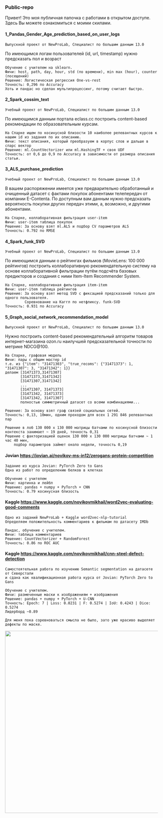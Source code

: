 ### Public-repo

Привет! Это моя публичная папочка с работами в открытом доступе.
Здесь Вы можете ознакомиться с моими скилами.


#### 1_Pandas_Gender_Age_prediction_based_on_user_logs
    Выпускной проект от NewProLab, Специалист по большим данным 13.0
  
По имеющимся логам пользователей (id, url, timestamp) нужно предсказать пол и возраст
  
    Обучение с учителем на sklearn.  
    Фичи: host, path, day, hour, std (по времени), min max (hour), counter (посещений) 
    Решение: Логиcтическая регрессия One-vs-rest
    Точность: 0,296 по Accuracy
    Хоть и пандас но сделан мультипроцессинг, потому считает быстро.
  
  
#### 2_Spark_cossim_text
    Учебный проект от NewProLab, Специалист по большим данным 13.0
  
По имеющимся данным портала eclass.cc построить content-based рекомендации по образовательным курсам.
  
    На Спарке ищем по косинусной близости 10 наиболее релевантных курсов к нашим id из задания по их описанию.
    Фичи: текст описания, который преобразуем в корпус слов и дальше в спарс вектор
    Решение: ml.CountVectorizer или ml.HashingTF + своя UDF
    Точность: от 0,6 до 0,9 по Accuracy в зависимости от размера описания статьи.
  
  
#### 3_ALS_purchase_prediction
    Учебный проект от NewProLab, Специалист по большим данным 13.0
  
В вашем распоряжении имеется уже предварительно обработанный и очищенный датасет с фактами покупок абонентами телепередач от компании E-Contenta. По доступным вам данным нужно предсказать вероятность покупки других передач этими, а, возможно, и другими абонентами.
  
    На Спарке, коллаборативная фильтрация user-item
    Фичи: user-item таблица покупок
    Решение: За основу взят ml.ALS и подбор CV параметров ALS
    Точность: 0.792 по RMSE
  
  
#### 4_Spark_funk_SVD  
    Учебный проект от NewProLab, Специалист по большим данным 13.0
  
По имеющимся данным о рейтингах фильмов (MovieLens: 100 000 рейтингов) построить коллаборативную рекомендательную систему на основе коллаборативной фильтрации путём подсчёта базовых предикторов и создания с ними Item-Item Recommender System.
  
    На Спарке, коллаборативная фильтрация item-item 
    Фичи: user-item таблица рейтингов
    Решение: За основу взят метод SVD с фиксацией предсказаний только для одного пользователя. 
             Соревнование на Каггл по нетфликсу. funk-SVD
    Точность: 0.931 по Accuracy


#### 5_Graph_social_network_recommendation_model
    Выпускной проект от NewProLab, Специалист по большим данным 13.0
  
Нужно построить content-based рекомендательный алгоритм товаров интернет-магазина ozon.ru наилучшей предсказательной точности по метрике NDCG@100.
  
    На Спарке, графовая модель 
    Фичи: пары c общим мастер id 
    т.е. из {"item": "31471303", "true_recoms": {"31471373": 1, "31471307": 3, "31471342": 1}}
    делаем [31471373,31471307]
           [31471373,31471342]
           [31471307,31471342]
           ...
           [31471307, 31471373]
           [31471342, 31471373]
           [31471342, 31471307]
           полностью симметричный датасет со всеми комбинациями...
   
    Решение: За основу взят граф связей социальных сетей.
    Точность: 0,13, 10мин, одним проходом для всех 1 291 846 релевантных пар
  
    Решение в лоб 130 000 x 130 000 матрицы батчами по косинусной близости контекста занимает ~ 19 дней, точность 0,31 
    Решение c факторизацией оценок 130 000 x 130 000 матрицы батчами ~ 1 час 40 мин, 
        подбор параметров займет около недели, точность 0,19 


#### Jovian https://jovian.ai/novikov-ms-in12/zerogans-protein-competition
    Задание из курса Jovian: PyTorch Zero to Gans
    Одна из работ по определению белков в клетках
    
    Обучение с учителем
    Фичи: картинка и лейбл
    Решение: pandas + numpy + PyTorch + CNN
    Точность: 0.79 косинусная близость


#### Kaggle https://www.kaggle.com/novikovmikhail/word2vec-evaluating-good-comments
    Одно из заданий NewProLab + Kaggle word2vec-nlp-tutorial 
    Определяем положительность комментариев к фильмам по датасету IMDb
    
    Пандас, обучение с учителем.
    Фичи: таблица комментариев
    Решение: CountVectorizer + RandomForest
    Точность: 0.86 по ROC AUC


#### Kaggle https://www.kaggle.com/novikovmikhail/cnn-steel-defect-detection
    Самостоятельная работа по изучению Semantic segmentation на датасете от Северстали
    и сдана как квалификационная работа курса от Jovian: PyTorch Zero to Gans
   
    Обучение с учителем.
    Фичи: размеченные маски к изображениям + изображения
    Решение: pandas + numpy + PyTorch + U-CNN
    Точность: Epoch: 7 | Loss: 0.0231 | F: 0.5274 | IoU: 0.4243 | Dice: 0.5274
    Лидерборд ~0.89 
    
    Для меня пока соревноваться смысла не было, зато уже красиво выделяет дефекты по маске.
<img width="600px" align="left" src="./steel.png">
    





